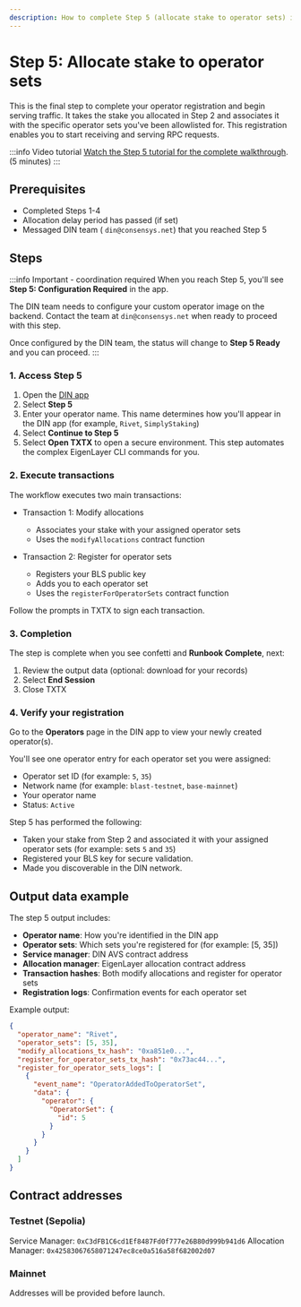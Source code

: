 ```yaml
---
description: How to complete Step 5 (allocate stake to operator sets) in the DIN app during the onboarding process
---
```


# Step 5: Allocate stake to operator sets

This is the final step to complete your operator registration and begin serving traffic. It takes
the stake you allocated in Step 2 and associates it with the specific operator sets you've been
allowlisted for. This registration enables you to start receiving and serving RPC requests.

:::info Video tutorial
[Watch the Step 5 tutorial for the complete walkthrough](https://www.loom.com/share/ff00347005a445e8ba8dc125714ce869). (5 minutes)
:::

## Prerequisites

- Completed Steps 1-4
- Allocation delay period has passed (if set)
- Messaged DIN team ( `din@consensys.net`) that you reached Step 5

## Steps

:::info Important - coordination required
When you reach Step 5, you'll see **Step 5: Configuration Required** in the app.

The DIN team needs to configure your custom operator image on the backend. Contact the team at
`din@consensys.net` when ready to proceed with this step.

Once configured by the DIN team, the status will change to **Step 5 Ready** and you can proceed.
:::

### 1. Access Step 5

1. Open the [DIN app](https://app.din.build)
1. Select **Step 5**
1. Enter your operator name. This name determines how you'll appear in the DIN app (for example, `Rivet`, `SimplyStaking`)
1. Select **Continue to Step 5**
1. Select **Open TXTX** to open a secure environment. This step automates the complex EigenLayer CLI
    commands for you.

### 2. Execute transactions

The workflow executes two main transactions:

- Transaction 1: Modify allocations

    - Associates your stake with your assigned operator sets
    - Uses the `modifyAllocations` contract function

- Transaction 2: Register for operator sets

   - Registers your BLS public key
   - Adds you to each operator set
   - Uses the `registerForOperatorSets` contract function

Follow the prompts in TXTX to sign each transaction.

### 3. Completion

The step is complete when you see confetti and **Runbook Complete**, next:

1. Review the output data (optional: download for your records)
2. Select **End Session**
3. Close TXTX

### 4. Verify your registration

Go to the **Operators** page in the DIN app to view your newly created operator(s).

You'll see one operator entry for each operator set you were assigned:

- Operator set ID (for example: `5`, `35`)
- Network name (for example: `blast-testnet`, `base-mainnet`)
- Your operator name
- Status: `Active`

Step 5 has performed the following:
- Taken your stake from Step 2 and associated it with your assigned operator sets
    (for example: sets `5` and `35`)
- Registered your BLS key for secure validation.
- Made you discoverable in the DIN network.

## Output data example

The step 5 output includes:

- **Operator name**: How you're identified in the DIN app
- **Operator sets**: Which sets you're registered for (for example: [5, 35])
- **Service manager**: DIN AVS contract address
- **Allocation manager**: EigenLayer allocation contract address
- **Transaction hashes**: Both modify allocations and register for operator sets
- **Registration logs**: Confirmation events for each operator set

Example output:

```json
{
  "operator_name": "Rivet",
  "operator_sets": [5, 35],
  "modify_allocations_tx_hash": "0xa851e0...",
  "register_for_operator_sets_tx_hash": "0x73ac44...",
  "register_for_operator_sets_logs": [
    {
      "event_name": "OperatorAddedToOperatorSet",
      "data": {
        "operator": {
          "OperatorSet": {
            "id": 5
          }
        }
      }
    }
  ]
}
```

## Contract addresses

### Testnet (Sepolia)

Service Manager:     `0xC3dFB1C6cd1Ef8487Fd0f777e26B80d999b941d6`
Allocation Manager:  `0x42583067658071247ec8ce0a516a58f682002d07`

### Mainnet

Addresses will be provided before launch.

